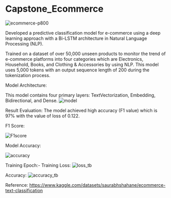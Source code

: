 # Capstone_Ecommerce
![ecommerce-p800](https://github.com/user-attachments/assets/d8eb2258-6f5c-4d9e-a8af-ee40fbadc54e)

Developed a predictive classification model for e-commerce using a deep learning approach with a Bi-LSTM architecture in Natural Language Processing (NLP).

Trained on a dataset of over 50,000 unseen products to monitor the trend of e-commerce platforms into four categories which are Electronics, Household, 
Books, and Clothing & Accessories by using NLP. This model uses 5,000 tokens with an output sequence length of 200 during the tokenization process.

Model Architecture: 

This model contains four primary layers: TextVectorization, Embedding, Bidirectional, and Dense.
![model](https://github.com/user-attachments/assets/ea9fb240-ef7d-44df-8d1e-b8e37664fa49)


Result Evaluation: 
The model achieved high accuracy (F1 value) which is 97% with the value of loss of 0.122.

F1 Score:

![F1score](https://github.com/user-attachments/assets/63a3646a-c267-47d5-bdac-6b39748275b9)

Model Accuracy: 

![accuracy](https://github.com/user-attachments/assets/63c96394-46ac-49f7-8cf6-1f023349af8b)

Training Epoch:- 
Training Loss:
![loss_tb](https://github.com/user-attachments/assets/a5268280-22cc-4a80-a1ca-d1afb23e87dd)

Accuracy: 
![accuracy_tb](https://github.com/user-attachments/assets/83aa2dfc-c8ec-4e8b-82a4-07233972085c)

Reference:
https://www.kaggle.com/datasets/saurabhshahane/ecommerce-text-classification



